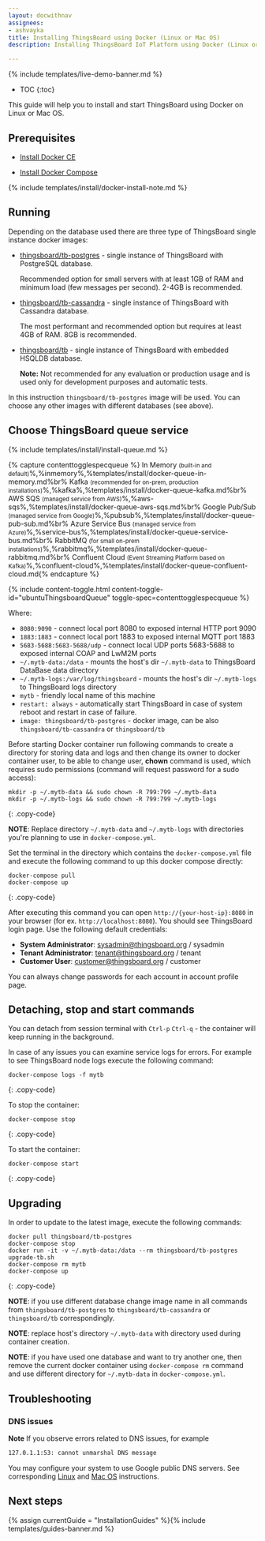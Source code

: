 ```yaml
---
layout: docwithnav
assignees:
- ashvayka
title: Installing ThingsBoard using Docker (Linux or Mac OS)
description: Installing ThingsBoard IoT Platform using Docker (Linux or Mac OS)

---
```


{% include templates/live-demo-banner.md %}

* TOC
{:toc}

This guide will help you to install and start ThingsBoard using Docker on Linux or Mac OS.


## Prerequisites

- [Install Docker CE](https://docs.docker.com/engine/installation/)

- [Install Docker Compose](https://docs.docker.com/compose/install/)

{% include templates/install/docker-install-note.md %}

## Running

Depending on the database used there are three type of ThingsBoard single instance docker images:

* [thingsboard/tb-postgres](https://hub.docker.com/r/thingsboard/tb-postgres/) - single instance of ThingsBoard with PostgreSQL database.
    
    Recommended option for small servers with at least 1GB of RAM and minimum load (few messages per second). 2-4GB is recommended.
* [thingsboard/tb-cassandra](https://hub.docker.com/r/thingsboard/tb-cassandra/) - single instance of ThingsBoard with Cassandra database. 
    
    The most performant and recommended option but requires at least 4GB of RAM. 8GB is recommended.  
* [thingsboard/tb](https://hub.docker.com/r/thingsboard/tb/) - single instance of ThingsBoard with embedded HSQLDB database. 
    
    **Note:** Not recommended for any evaluation or production usage and is used only for development purposes and automatic tests. 
    
In this instruction `thingsboard/tb-postgres` image will be used. You can choose any other images with different databases (see above).

## Choose ThingsBoard queue service

{% include templates/install/install-queue.md %}

{% capture contenttogglespecqueue %}
In Memory <small>(built-in and default)</small>%,%inmemory%,%templates/install/docker-queue-in-memory.md%br%
Kafka <small>(recommended for on-prem, production installations)</small>%,%kafka%,%templates/install/docker-queue-kafka.md%br%
AWS SQS <small>(managed service from AWS)</small>%,%aws-sqs%,%templates/install/docker-queue-aws-sqs.md%br%
Google Pub/Sub <small>(managed service from Google)</small>%,%pubsub%,%templates/install/docker-queue-pub-sub.md%br%
Azure Service Bus <small>(managed service from Azure)</small>%,%service-bus%,%templates/install/docker-queue-service-bus.md%br%
RabbitMQ <small>(for small on-prem installations)</small>%,%rabbitmq%,%templates/install/docker-queue-rabbitmq.md%br%
Confluent Cloud <small>(Event Streaming Platform based on Kafka)</small>%,%confluent-cloud%,%templates/install/docker-queue-confluent-cloud.md{% endcapture %}

{% include content-toggle.html content-toggle-id="ubuntuThingsboardQueue" toggle-spec=contenttogglespecqueue %} 

Where: 
    
- `8080:9090`            - connect local port 8080 to exposed internal HTTP port 9090
- `1883:1883`            - connect local port 1883 to exposed internal MQTT port 1883    
- `5683-5688:5683-5688/udp`            - connect local UDP ports 5683-5688 to exposed internal COAP and LwM2M ports 
- `~/.mytb-data:/data`   - mounts the host's dir `~/.mytb-data` to ThingsBoard DataBase data directory
- `~/.mytb-logs:/var/log/thingsboard`   - mounts the host's dir `~/.mytb-logs` to ThingsBoard logs directory
- `mytb`             - friendly local name of this machine
- `restart: always`        - automatically start ThingsBoard in case of system reboot and restart in case of failure.
- `image: thingsboard/tb-postgres`          - docker image, can be also `thingsboard/tb-cassandra` or `thingsboard/tb`


Before starting Docker container run following commands to create a directory for storing data and logs and then change its owner to docker container user,
to be able to change user, **chown** command is used, which requires sudo permissions (command will request password for a sudo access):

```
mkdir -p ~/.mytb-data && sudo chown -R 799:799 ~/.mytb-data
mkdir -p ~/.mytb-logs && sudo chown -R 799:799 ~/.mytb-logs
```
{: .copy-code}

**NOTE**: Replace directory `~/.mytb-data` and `~/.mytb-logs` with directories you're planning to use in `docker-compose.yml`.

Set the terminal in the directory which contains the `docker-compose.yml` file and execute the following command to up this docker compose directly:

```
docker-compose pull
docker-compose up
```
{: .copy-code}

    
After executing this command you can open `http://{your-host-ip}:8080` in your browser (for ex. `http://localhost:8080`). 
You should see ThingsBoard login page. Use the following default credentials:

- **System Administrator**: sysadmin@thingsboard.org / sysadmin
- **Tenant Administrator**: tenant@thingsboard.org / tenant
- **Customer User**: customer@thingsboard.org / customer
    
You can always change passwords for each account in account profile page.

## Detaching, stop and start commands

You can detach from session terminal with `Ctrl-p` `Ctrl-q` - the container will keep running in the background.

In case of any issues you can examine service logs for errors.
For example to see ThingsBoard node logs execute the following command:

```
docker-compose logs -f mytb
```
{: .copy-code}

To stop the container:

```
docker-compose stop
```
{: .copy-code}

To start the container:

```
docker-compose start
```
{: .copy-code}

## Upgrading

In order to update to the latest image, execute the following commands:

```
docker pull thingsboard/tb-postgres
docker-compose stop
docker run -it -v ~/.mytb-data:/data --rm thingsboard/tb-postgres upgrade-tb.sh
docker-compose rm mytb
docker-compose up
```
{: .copy-code}

**NOTE**: if you use different database change image name in all commands from `thingsboard/tb-postgres` to `thingsboard/tb-cassandra` or `thingsboard/tb` correspondingly.
 
**NOTE**: replace host's directory `~/.mytb-data` with directory used during container creation. 

**NOTE**: if you have used one database and want to try another one, then remove the current docker container using `docker-compose rm` command and use different directory for `~/.mytb-data` in `docker-compose.yml`.
 

## Troubleshooting

### DNS issues

**Note** If you observe errors related to DNS issues, for example

```bash
127.0.1.1:53: cannot unmarshal DNS message
```

You may configure your system to use Google public DNS servers. 
See corresponding [Linux](https://developers.google.com/speed/public-dns/docs/using#linux) and [Mac OS](https://developers.google.com/speed/public-dns/docs/using#mac_os) instructions.


## Next steps

{% assign currentGuide = "InstallationGuides" %}{% include templates/guides-banner.md %}
